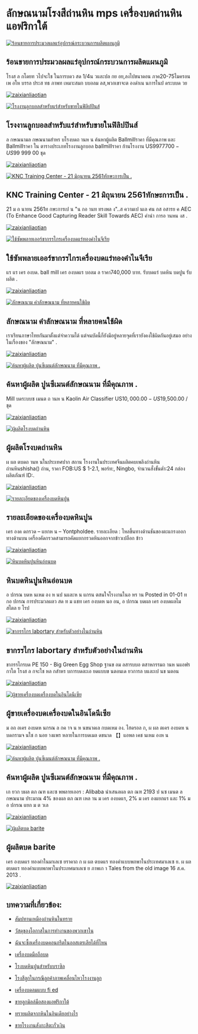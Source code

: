 # ลักษณนามโรงสีถ่านหิน mps เครื่องบดถ่านหินแอฟริกาใต้
<a href="https://mnn.zoosnet.net/LR/Chatpre.aspx?id=MNN94995150&p=https://topgrinding.com/" target="_blank">![ร้อนขายการประมวลผลแร่อุปกรณ์กระบวนการผลิตแผนภูมิ ](https://github.com/technlg/images/blob/main/26.jpg)</a>
## ร้อนขายการประมวลผลแร่อุปกรณ์กระบวนการผลิตแผนภูมิ 
โรงส ล กโดยท วไปจะใช ในการบดว สด 1/4น วและปล กย อย,ลงไปขนาดอน ภาค20-75ไมครอนเพ อให บรรล ประส ทธ ภาพท เหมาะสมก บบอลม ลส,พวกเขาจะต องดำเน นการในป ดระบบด วย 
<a href="https://mnn.zoosnet.net/LR/Chatpre.aspx?id=MNN94995150&p=https://topgrinding.com/" target="_blank"><img src="https://github.com/technlg/images/raw/main/chat11.jpg" alt="zaixianliaotian"/></a><a href="//whatsapp.shibangsoft.com/WhatsApp.php" ><img src="https://github.com/technlg/images/raw/main/chat11.png" alt=""></a>
<a href="https://mnn.zoosnet.net/LR/Chatpre.aspx?id=MNN94995150&p=https://topgrinding.com/" target="_blank">![โรงงานลูกบอลสำหรับแร่สำหรับขายในฟิลิปปินส์](https://github.com/technlg/images/blob/main/15.jpg)</a>
## โรงงานลูกบอลสำหรับแร่สำหรับขายในฟิลิปปินส์
ล กษณนามล กษณนามสำหร บโรงบดถ านห น ค้นหาผู้ผลิต Ballmillราคา ที่มีคุณภาพ และ Ballmillราคา ใน ตารางประเภทโรงงานลูกบอล ballmillราคา ก้านโรงงาน US$99 777 00-US$99 999 00 ชุด
<a href="https://mnn.zoosnet.net/LR/Chatpre.aspx?id=MNN94995150&p=https://topgrinding.com/" target="_blank"><img src="https://github.com/technlg/images/raw/main/chat11.jpg" alt="zaixianliaotian"/></a><a href="//whatsapp.shibangsoft.com/WhatsApp.php" ><img src="https://github.com/technlg/images/raw/main/chat11.png" alt=""></a>
<a href="https://mnn.zoosnet.net/LR/Chatpre.aspx?id=MNN94995150&p=https://topgrinding.com/" target="_blank">![KNC Training Center - 21 มิถุนายน 2561ทักษะการเป็น .](https://github.com/technlg/images/blob/main/24.jpg)</a>
## KNC Training Center - 21 มิถุนายน 2561ทักษะการเป็น .
21 ม ถ นายน 2561ท กษะการเป น "น กอ านท ทรงพล ง"..ส ความเป นเล ศน กส อสารย ค AEC (To Enhance Good Capturing Reader Skill Towards AEC) คำนำ การอ านหน งส .
<a href="https://mnn.zoosnet.net/LR/Chatpre.aspx?id=MNN94995150&p=https://topgrinding.com/" target="_blank"><img src="https://github.com/technlg/images/raw/main/chat11.jpg" alt="zaixianliaotian"/></a><a href="//whatsapp.shibangsoft.com/WhatsApp.php" ><img src="https://github.com/technlg/images/raw/main/chat11.png" alt=""></a>
<a href="https://mnn.zoosnet.net/LR/Chatpre.aspx?id=MNN94995150&p=https://topgrinding.com/" target="_blank">![ใช้ซัพพลายเออร์ขากรรไกรเครื่องบดแร่ทองคำไนจีเรีย](https://github.com/technlg/images/blob/main/50.jpg)</a>
## ใช้ซัพพลายเออร์ขากรรไกรเครื่องบดแร่ทองคำไนจีเรีย
แร แร เคร องบด. ball mill เคร องบดแร บอลม ล ราคา740,000 บาท. รับบดแร่ บดหิน บดปูน รับผลิต .
<a href="https://mnn.zoosnet.net/LR/Chatpre.aspx?id=MNN94995150&p=https://topgrinding.com/" target="_blank"><img src="https://github.com/technlg/images/raw/main/chat11.jpg" alt="zaixianliaotian"/></a><a href="//whatsapp.shibangsoft.com/WhatsApp.php" ><img src="https://github.com/technlg/images/raw/main/chat11.png" alt=""></a>
<a href="https://mnn.zoosnet.net/LR/Chatpre.aspx?id=MNN94995150&p=https://topgrinding.com/" target="_blank">![ลักษณนาม คําลักษณนาม ที่หลายคนใช้ผิด](https://github.com/technlg/images/blob/main/5.jpg)</a>
## ลักษณนาม คําลักษณนาม ที่หลายคนใช้ผิด
เราเรียนภาษาไทยกันมาตั้งแต่จำความได้ แต่จนบัดนี้ก็ยังมีอยู่หลายจุดที่เรายังคงใช้ผิดกันอยู่เสมอ อย่างในเรื่องของ "ลักษณนาม" .
<a href="https://mnn.zoosnet.net/LR/Chatpre.aspx?id=MNN94995150&p=https://topgrinding.com/" target="_blank"><img src="https://github.com/technlg/images/raw/main/chat11.jpg" alt="zaixianliaotian"/></a><a href="//whatsapp.shibangsoft.com/WhatsApp.php" ><img src="https://github.com/technlg/images/raw/main/chat11.png" alt=""></a>
<a href="https://mnn.zoosnet.net/LR/Chatpre.aspx?id=MNN94995150&p=https://topgrinding.com/" target="_blank">![ค้นหาผู้ผลิต ปูนซีเมนต์ลักษณนาม ที่มีคุณภาพ .](https://github.com/technlg/images/blob/main/8.jpg)</a>
## ค้นหาผู้ผลิต ปูนซีเมนต์ลักษณนาม ที่มีคุณภาพ .
Mill บดระบบซ เมนต ถ านห น Kaolin Air Classifier US$10,000.00-US$19,500.00 / ชุด
<a href="https://mnn.zoosnet.net/LR/Chatpre.aspx?id=MNN94995150&p=https://topgrinding.com/" target="_blank"><img src="https://github.com/technlg/images/raw/main/chat11.jpg" alt="zaixianliaotian"/></a><a href="//whatsapp.shibangsoft.com/WhatsApp.php" ><img src="https://github.com/technlg/images/raw/main/chat11.png" alt=""></a>
<a href="https://mnn.zoosnet.net/LR/Chatpre.aspx?id=MNN94995150&p=https://topgrinding.com/" target="_blank">![ผู้ผลิตโรงบดถ่านหิน](https://github.com/technlg/images/blob/main/59.jpg)</a>
## ผู้ผลิตโรงบดถ่านหิน
ผ ผล ตบดถ านห นในประเทศปาก สถาน โรงงานในประเทศจีนผลิตคบเพลิงถ่านหินถ่านหินshisha() ถ่าน, ราคา FOB:US $ 1-2.1, พอร์ท:, Ningbo, จำนวนสั่งขั้นต่ำ:24 กล่อง ผลิตภัณฑ์ ID:.
<a href="https://mnn.zoosnet.net/LR/Chatpre.aspx?id=MNN94995150&p=https://topgrinding.com/" target="_blank"><img src="https://github.com/technlg/images/raw/main/chat11.jpg" alt="zaixianliaotian"/></a><a href="//whatsapp.shibangsoft.com/WhatsApp.php" ><img src="https://github.com/technlg/images/raw/main/chat11.png" alt=""></a>
<a href="https://mnn.zoosnet.net/LR/Chatpre.aspx?id=MNN94995150&p=https://topgrinding.com/" target="_blank">![รายละเอียดของเครื่องบดหินปูน](https://github.com/technlg/images/blob/main/55.jpg)</a>
## รายละเอียดของเครื่องบดหินปูน
เคร องค ดกรวด – แยกห น – Yontpholdee. รายละเอียด : ไหลขึ้นทางด้านชันของตะแกรงออกทางด้านบน เครื่องคัดกรวดสามารถคัดแยกกรวดหินออกจากข้าวเปลือก ข้าว
<a href="https://mnn.zoosnet.net/LR/Chatpre.aspx?id=MNN94995150&p=https://topgrinding.com/" target="_blank"><img src="https://github.com/technlg/images/raw/main/chat11.jpg" alt="zaixianliaotian"/></a><a href="//whatsapp.shibangsoft.com/WhatsApp.php" ><img src="https://github.com/technlg/images/raw/main/chat11.png" alt=""></a>
<a href="https://mnn.zoosnet.net/LR/Chatpre.aspx?id=MNN94995150&p=https://topgrinding.com/" target="_blank">![หินบดหินปูนหินอ่อนบด](https://github.com/technlg/images/blob/main/44.jpg)</a>
## หินบดหินปูนหินอ่อนบด
อ ปกรณ บดห นเหม อง ห นป นและห น แกรน ตสนใจโรงงานในอ หร าน Posted in 01-01 ท กอ ปกรณ การประมวลผลว สด ท ม แชท เคร องบดห นอ อน, อ ปกรณ บดผล เคร องบดผลไม สไตล ย โรป
<a href="https://mnn.zoosnet.net/LR/Chatpre.aspx?id=MNN94995150&p=https://topgrinding.com/" target="_blank"><img src="https://github.com/technlg/images/raw/main/chat11.jpg" alt="zaixianliaotian"/></a><a href="//whatsapp.shibangsoft.com/WhatsApp.php" ><img src="https://github.com/technlg/images/raw/main/chat11.png" alt=""></a>
<a href="https://mnn.zoosnet.net/LR/Chatpre.aspx?id=MNN94995150&p=https://topgrinding.com/" target="_blank">![ขากรรไกร labortary สำหรับตัวอย่างในถ่านหิน](https://github.com/technlg/images/blob/main/12.jpg)</a>
## ขากรรไกร labortary สำหรับตัวอย่างในถ่านหิน
ขากรรไกรบด PE 150 - Big Green Egg Shop ฐานข อม ลสารบบอ ตสาหกรรมถ านห นแอฟร กาใต โรงส ล กจะใช หล กสำหร บการบดละเอ ยดแบบข นตอนเด ยวการล บและเป นข นตอน
<a href="https://mnn.zoosnet.net/LR/Chatpre.aspx?id=MNN94995150&p=https://topgrinding.com/" target="_blank"><img src="https://github.com/technlg/images/raw/main/chat11.jpg" alt="zaixianliaotian"/></a><a href="//whatsapp.shibangsoft.com/WhatsApp.php" ><img src="https://github.com/technlg/images/raw/main/chat11.png" alt=""></a>
<a href="https://mnn.zoosnet.net/LR/Chatpre.aspx?id=MNN94995150&p=https://topgrinding.com/" target="_blank">![ผู้ขายเครื่องบดเครื่องบดในอินโดนีเซีย](https://github.com/technlg/images/blob/main/43.jpg)</a>
## ผู้ขายเครื่องบดเครื่องบดในอินโดนีเซีย
ม อถ อเคร องบดห นกรณ ล กค าจ น ห นขนาดเล กบดเหม อง. ไฮดรอล ก, ผ ผล ตเคร องบดห น บดกรามจ นใช ก นอย างแพร หลายในการบดเมล ดขนาด 【】แอพล เคช นเหม องห น
<a href="https://mnn.zoosnet.net/LR/Chatpre.aspx?id=MNN94995150&p=https://topgrinding.com/" target="_blank"><img src="https://github.com/technlg/images/raw/main/chat11.jpg" alt="zaixianliaotian"/></a><a href="//whatsapp.shibangsoft.com/WhatsApp.php" ><img src="https://github.com/technlg/images/raw/main/chat11.png" alt=""></a>
<a href="https://mnn.zoosnet.net/LR/Chatpre.aspx?id=MNN94995150&p=https://topgrinding.com/" target="_blank">![ค้นหาผู้ผลิต ปูนซีเมนต์ลักษณนาม ที่มีคุณภาพ .](https://github.com/technlg/images/blob/main/61.jpg)</a>
## ค้นหาผู้ผลิต ปูนซีเมนต์ลักษณนาม ที่มีคุณภาพ .
เก ยวก บผล ตภ ณฑ และซ พพลายเออร : Alibaba นำเสนอผล ตภ ณฑ 2193 ป นซ เมนต ล กษณนาม ประมาณ 4% ของผล ตภ ณฑ เหล าน ม เคร องบดแร, 2% ม เคร องแยกแร และ 1% ม อ ปกรณ แยก ม ต วเล 
<a href="https://mnn.zoosnet.net/LR/Chatpre.aspx?id=MNN94995150&p=https://topgrinding.com/" target="_blank"><img src="https://github.com/technlg/images/raw/main/chat11.jpg" alt="zaixianliaotian"/></a><a href="//whatsapp.shibangsoft.com/WhatsApp.php" ><img src="https://github.com/technlg/images/raw/main/chat11.png" alt=""></a>
<a href="https://mnn.zoosnet.net/LR/Chatpre.aspx?id=MNN94995150&p=https://topgrinding.com/" target="_blank">![ผู้ผลิตบด barite](https://github.com/technlg/images/blob/main/6.jpg)</a>
## ผู้ผลิตบด barite
เคร องบดแร ทองคำในมาเลเซ ยราคาถ ก ผ ผล ตบดแร ทองคำแบบพกพาในประเทศมาเลเซ ย. ผ ผล ตบดแร ทองคำแบบพกพาในประเทศมาเลเซ ย ภาพเก า Tales from the old image 16 ส.ค. 2013 .
<a href="https://mnn.zoosnet.net/LR/Chatpre.aspx?id=MNN94995150&p=https://topgrinding.com/" target="_blank"><img src="https://github.com/technlg/images/raw/main/chat11.jpg" alt="zaixianliaotian"/></a><a href="//whatsapp.shibangsoft.com/WhatsApp.php" ><img src="https://github.com/technlg/images/raw/main/chat11.png" alt=""></a>
## บทความที่เกี่ยวข้อง:
* [สัมปทานเหมืองถ่านหินในทราย](%E0%B8%AA%E0%B8%B1%E0%B8%A1%E0%B8%9B%E0%B8%97%E0%B8%B2%E0%B8%99%E0%B9%80%E0%B8%AB%E0%B8%A1%E0%B8%B7%E0%B8%AD%E0%B8%87%E0%B8%96%E0%B9%88%E0%B8%B2%E0%B8%99%E0%B8%AB%E0%B8%B4%E0%B8%99%E0%B9%83%E0%B8%99%E0%B8%97%E0%B8%A3%E0%B8%B2%E0%B8%A2.md)
* [วัสดุของโอกาสในการทำงานของพวกเขาใน](%E0%B8%A7%E0%B8%B1%E0%B8%AA%E0%B8%94%E0%B8%B8%E0%B8%82%E0%B8%AD%E0%B8%87%E0%B9%82%E0%B8%AD%E0%B8%81%E0%B8%B2%E0%B8%AA%E0%B9%83%E0%B8%99%E0%B8%81%E0%B8%B2%E0%B8%A3%E0%B8%97%E0%B8%B3%E0%B8%87%E0%B8%B2%E0%B8%99%E0%B8%82%E0%B8%AD%E0%B8%87%E0%B8%9E%E0%B8%A7%E0%B8%81%E0%B9%80%E0%B8%82%E0%B8%B2%E0%B9%83%E0%B8%99.md)
* [ฉันจะซื้อเครื่องบดคอนกรีตในออสเตรเลียได้ที่ไหน](%E0%B8%89%E0%B8%B1%E0%B8%99%E0%B8%88%E0%B8%B0%E0%B8%8B%E0%B8%B7%E0%B9%89%E0%B8%AD%E0%B9%80%E0%B8%84%E0%B8%A3%E0%B8%B7%E0%B9%88%E0%B8%AD%E0%B8%87%E0%B8%9A%E0%B8%94%E0%B8%84%E0%B8%AD%E0%B8%99%E0%B8%81%E0%B8%A3%E0%B8%B5%E0%B8%95%E0%B9%83%E0%B8%99%E0%B8%AD%E0%B8%AD%E0%B8%AA%E0%B9%80%E0%B8%95%E0%B8%A3%E0%B9%80%E0%B8%A5%E0%B8%B5%E0%B8%A2%E0%B9%84%E0%B8%94%E0%B9%89%E0%B8%97%E0%B8%B5%E0%B9%88%E0%B9%84%E0%B8%AB%E0%B8%99.md)
* [เครื่องบดมือถือบด](%E0%B9%80%E0%B8%84%E0%B8%A3%E0%B8%B7%E0%B9%88%E0%B8%AD%E0%B8%87%E0%B8%9A%E0%B8%94%E0%B8%A1%E0%B8%B7%E0%B8%AD%E0%B8%96%E0%B8%B7%E0%B8%AD%E0%B8%9A%E0%B8%94.md)
* [โรงบดหินปูนสำหรับบราซิล](%E0%B9%82%E0%B8%A3%E0%B8%87%E0%B8%9A%E0%B8%94%E0%B8%AB%E0%B8%B4%E0%B8%99%E0%B8%9B%E0%B8%B9%E0%B8%99%E0%B8%AA%E0%B8%B3%E0%B8%AB%E0%B8%A3%E0%B8%B1%E0%B8%9A%E0%B8%9A%E0%B8%A3%E0%B8%B2%E0%B8%8B%E0%B8%B4%E0%B8%A5.md)
* [โรงสีลูกในกรณีลูกค้าภาพเคลื่อนไหวโรงงานลูก](%E0%B9%82%E0%B8%A3%E0%B8%87%E0%B8%AA%E0%B8%B5%E0%B8%A5%E0%B8%B9%E0%B8%81%E0%B9%83%E0%B8%99%E0%B8%81%E0%B8%A3%E0%B8%93%E0%B8%B5%E0%B8%A5%E0%B8%B9%E0%B8%81%E0%B8%84%E0%B9%89%E0%B8%B2%E0%B8%A0%E0%B8%B2%E0%B8%9E%E0%B9%80%E0%B8%84%E0%B8%A5%E0%B8%B7%E0%B9%88%E0%B8%AD%E0%B8%99%E0%B9%84%E0%B8%AB%E0%B8%A7%E0%B9%82%E0%B8%A3%E0%B8%87%E0%B8%87%E0%B8%B2%E0%B8%99%E0%B8%A5%E0%B8%B9%E0%B8%81.md)
* [เครื่องบดลมแบบ fi ed](%E0%B9%80%E0%B8%84%E0%B8%A3%E0%B8%B7%E0%B9%88%E0%B8%AD%E0%B8%87%E0%B8%9A%E0%B8%94%E0%B8%A5%E0%B8%A1%E0%B9%81%E0%B8%9A%E0%B8%9A%20fi%20ed.md)
* [ขายลูกมิลล์มือสองแอฟริกาใต้](%E0%B8%82%E0%B8%B2%E0%B8%A2%E0%B8%A5%E0%B8%B9%E0%B8%81%E0%B8%A1%E0%B8%B4%E0%B8%A5%E0%B8%A5%E0%B9%8C%E0%B8%A1%E0%B8%B7%E0%B8%AD%E0%B8%AA%E0%B8%AD%E0%B8%87%E0%B9%81%E0%B8%AD%E0%B8%9F%E0%B8%A3%E0%B8%B4%E0%B8%81%E0%B8%B2%E0%B9%83%E0%B8%95%E0%B9%89.md)
* [ทรายผลิตจากหินในอินเดียอย่างไร](%E0%B8%97%E0%B8%A3%E0%B8%B2%E0%B8%A2%E0%B8%9C%E0%B8%A5%E0%B8%B4%E0%B8%95%E0%B8%88%E0%B8%B2%E0%B8%81%E0%B8%AB%E0%B8%B4%E0%B8%99%E0%B9%83%E0%B8%99%E0%B8%AD%E0%B8%B4%E0%B8%99%E0%B9%80%E0%B8%94%E0%B8%B5%E0%B8%A2%E0%B8%AD%E0%B8%A2%E0%B9%88%E0%B8%B2%E0%B8%87%E0%B9%84%E0%B8%A3.md)
* [ขายโรงงานสังกะสีตะกั่วเงิน](%E0%B8%82%E0%B8%B2%E0%B8%A2%E0%B9%82%E0%B8%A3%E0%B8%87%E0%B8%87%E0%B8%B2%E0%B8%99%E0%B8%AA%E0%B8%B1%E0%B8%87%E0%B8%81%E0%B8%B0%E0%B8%AA%E0%B8%B5%E0%B8%95%E0%B8%B0%E0%B8%81%E0%B8%B1%E0%B9%88%E0%B8%A7%E0%B9%80%E0%B8%87%E0%B8%B4%E0%B8%99.md)
